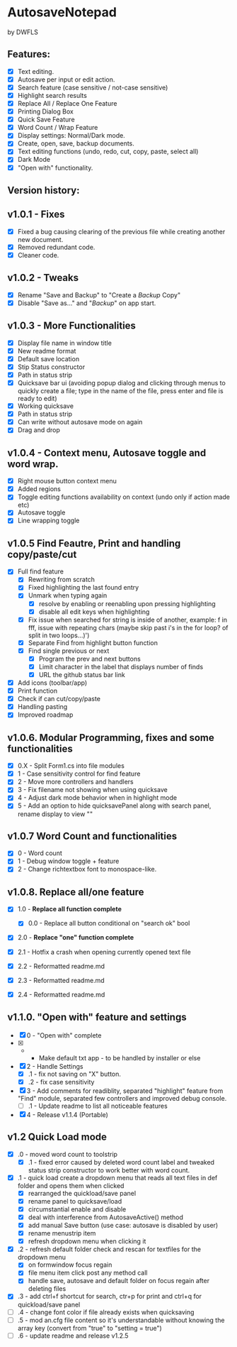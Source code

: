 # **AutosaveNotepad**
by DWFLS

## Features:
- [x] Text editing.
- [x] Autosave per input or edit action.
- [x] Search feature (case sensitive / not-case sensitive)
- [x] Highlight search results
- [x] Replace All / Replace One Feature
- [x] Printing Dialog Box
- [x] Quick Save Feature
- [x] Word Count / Wrap Feature
- [x] Display settings: Normal/Dark mode.
- [x] Create, open, save, backup documents.
- [x] Text editing functions (undo, redo, cut, copy, paste, select all)
- [x] Dark Mode
- [x] "Open with" functionality.

## Version history:

## **v1.0.1** - Fixes

- [x] Fixed a bug causing clearing of the previous file while creating another new document.
- [x] Removed redundant code.
- [x] Cleaner code.

## **v1.0.2** - Tweaks

- [x] Rename "Save and Backup" to "Create a *Backup* Copy"
- [x] Disable "Save as..." and "*Backup*" on app start.

## **v1.0.3** - More Functionalities

- [x] Display file name in window title
- [x] New readme format
- [x] Default save location
- [x] Stip Status constructor
- [x] Path in status strip
- [x] Quicksave bar ui (avoiding popup dialog and clicking through menus to quickly create a file; type in the name of the file, press enter and file is ready to edit)
- [x] Working quicksave
- [x] Path in status strip
- [x] Can write without autosave mode on again
- [x] Drag and drop

## **v1.0.4** - Context menu, Autosave toggle and word wrap.

- [x] Right mouse button context menu
- [x] Added regions
- [x] Toggle editing functions availability on context (undo only if action made etc)
- [x] Autosave toggle
- [x] Line wrapping toggle

## **v1.0.5** Find Feautre, Print and handling copy/paste/cut

- [x] Full find feature
	- [x] Rewriting from scratch
	- [x] Fixed highlighting the last found entry
	- [x] Unmark when typing again
		- [x] resolve by enabling or reenabling upon pressing highlighting
		- [x] disable all edit keys when highlighting
	- [x] Fix issue when searched for string is inside of another, example: f in fff, issue with repeating chars (maybe skip past i's in the for loop? of split in two loops...)')
	- [x] Separate Find from highlight button function
	- [x] Find single previous or next		
		- [x] Program the prev and next buttons
		- [x] Limit character in the label that displays number of finds
		- [x] URL the github status bar link
- [x] Add icons (toolbar/app)
- [x] Print function
- [x] Check if can cut/copy/paste
- [x] Handling pasting
- [x] Improved roadmap

## **v1.0.6.** Modular Programming, fixes and some functionalities 

- [x] 0.X - Split Form1.cs into file modules
- [x] 1 - Case sensitivity control for find feature
- [x] 2 - Move more controllers and handlers
- [x] 3 - Fix filename not showing when using quicksave
- [x] 4 - Adjust dark mode behavior when in highlight mode
- [x] 5 - Add an option to hide quicksavePanel along with search panel, rename display to view ""

## **v1.0.7** Word Count and functionalities

- [x] 0 - Word count
- [x] 1 - Debug window toggle + feature
- [x] 2 - Change richtextbox font to monospace-like.

## **v1.0.8.** Replace all/one feature
	
- [x] 1.0 - **Replace all function complete**
	- [x] 0.0 - Replace all button conditional on "search ok" bool
- [x] 2.0 - **Replace "one" function complete**
- [x] 2.1 - Hotfix a crash when opening currently opened text file
- [x] 2.2 - Reformatted readme.md
- [x] 2.3 - Reformatted readme.md
- [x] 2.4 - Reformatted readme.md


## **v1.1.0.** "Open with" feature and settings
- [x] 0 - "Open with" complete
- [x] - - Make default txt app - to be handled by installer or else
- [x] 2 - Handle Settings
	- [x] .1 - fix not saving on "X" button.
	- [x] .2 - fix case sensitivity
- [x] 3 - Add comments for readiblity, separated "highlight" feature from "Find" module, separated few controllers and improved debug console.
	- [ ] .1 - Update readme to list all noticeable features
- [x] 4 - Release v1.1.4 (Portable)

## **v1.2** Quick Load mode
- [x] .0 - moved word count to toolstrip
	- [x] .1 - fixed error caused by deleted word count label and tweaked status strip constructor to work better with word count.
- [x] .1 - quick load create a dropdown menu that reads all text files in def folder and opens them when clicked
	- [x] rearranged the quickload/save panel
	- [x] rename panel to quicksave/load
	- [x] circumstantial enable and disable
	- [x] deal with interference from AutosaveActive() method
	- [x] add manual Save button (use case: autosave is disabled by user)
	- [x] rename menustrip item
	- [x] refresh dropdown menu when clicking it
- [x] .2 - refresh default folder check and rescan for textfiles for the dropdown menu
	- [x] on formwindow focus regain
	- [x] file menu item click post any method call
	- [x] handle save, autosave and default folder on focus regain after deleting files
- [x] .3 - add ctrl+f shortcut for search, ctr+p for print and ctrl+q for quickload/save panel	
- [ ] .4 - change font color if file already exists when quicksaving
- [ ] .5 - mod an.cfg file content so it's understandable without knowing the array key (convert from "true" to "setting = true")
- [ ] .6 - update readme and release v1.2.5